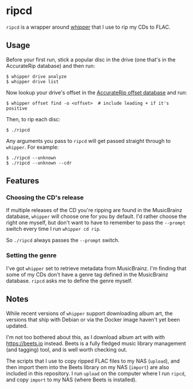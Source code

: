 ripcd
=====

`ripcd` is a wrapper around [whipper] that I use to rip my CDs to FLAC.

[whipper]: https://github.com/whipper-team/whipper

Usage
-----

Before your first run, stick a popular disc in the drive (one that's in the AccurateRip database) and then run:

    $ whipper drive analyze
    $ whipper drive list

Now lookup your drive's offset in the [AccurateRip offset database] and run:

    $ whipper offset find -o <offset>  # include leading + if it's positive

Then, to rip each disc:

    $ ./ripcd

Any arguments you pass to `ripcd` will get passed straight through to `whipper`. For example:

    $ ./ripcd --unknown
    $ ./ripcd --unknown --cdr

[AccurateRip offset database]: http://www.accuraterip.com/driveoffsets.htm

Features
--------

### Choosing the CD's release

If multiple releases of the CD you're ripping are found in the MusicBrainz database, `whipper` will choose one for you by default. I'd rather choose the right one myself, but don't want to have to remember to pass the `--prompt` switch every time I run `whipper cd rip`.

So `./ripcd` always passes the `--prompt` switch.

### Setting the genre

I've got `whipper` set to retrieve metadata from MusicBrainz. I'm finding that some of my CDs don't have a genre tag defined in the MusicBrainz database. `ripcd` asks me to define the genre myself.

Notes
-----

While recent versions of `whipper` support downloading album art, the versions that ship with Debian or via the Docker image haven't yet been updated.

I'm not too bothered about this, as I download album art with with https://beets.io instead. Beets is a fully fledged music library management (and tagging) tool, and is well worth checking out.

The scripts that I use to copy ripped FLAC files to my NAS (`upload`), and then import them into the Beets library on my NAS (`import`) are also included in this repository. I run `upload` on the computer where I run `ripcd`, and copy `import` to my NAS (where Beets is installed).
